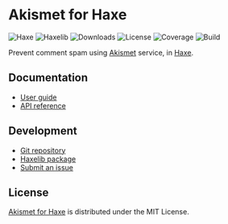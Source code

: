 # Akismet for Haxe
![Haxe](https://badgen.net/badge/haxe/%3E%3D4.2.0/green) ![Haxelib](https://badgen.net/haxelib/v/akismet) ![Downloads](https://badgen.net/haxelib/d/akismet) ![License](https://badgen.net/badge/license/MIT/blue) ![Coverage](https://badgen.net/coveralls/c/github/cedx/akismet.hx/main) ![Build](https://badgen.net/github/checks/cedx/akismet.hx/main)

Prevent comment spam using [Akismet](https://akismet.com) service, in [Haxe](https://haxe.org).

## Documentation
- [User guide](https://cedx.github.io/akismet.hx)
- [API reference](https://cedx.github.io/akismet.hx/api)

## Development
- [Git repository](https://github.com/cedx/akismet.hx)
- [Haxelib package](https://lib.haxe.org/p/akismet)
- [Submit an issue](https://github.com/cedx/akismet.hx/issues)

## License
[Akismet for Haxe](https://cedx.github.io/akismet.hx) is distributed under the MIT License.
